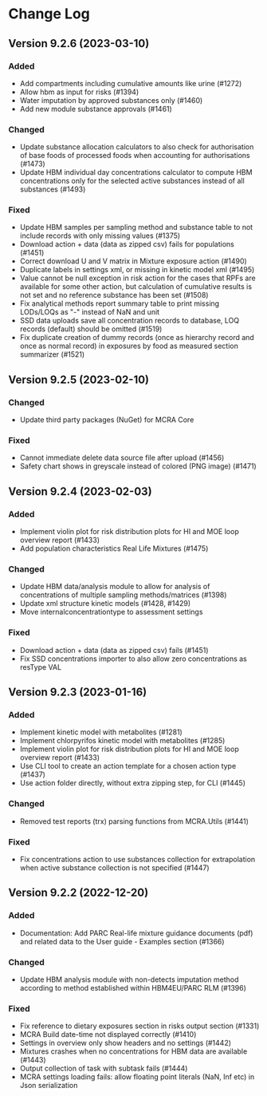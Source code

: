 # Change Log

## Version 9.2.6 (2023-03-10)

### Added

- Add compartments including cumulative amounts like urine (#1272)
- Allow hbm as input for risks (#1394)
- Water imputation by approved substances only (#1460)
- Add new module substance approvals (#1461)

### Changed

- Update substance allocation calculators to also check for authorisation of base foods of processed foods when accounting for authorisations (#1473)
- Update HBM individual day concentrations calculator to compute HBM concentrations only for the selected active substances instead of all substances (#1493)

### Fixed

- Update HBM samples per sampling method and substance table to not include records with only missing values (#1375)
- Download action + data (data as zipped csv) fails for populations (#1451)
- Correct download U and V matrix in Mixture exposure action (#1490)
- Duplicate labels in settings xml, or missing in kinetic model xml (#1495)
- Value cannot be null exception in risk action for the cases that RPFs are available for some other action, but calculation of cumulative results is not set and no reference substance has been set (#1508)
- Fix analytical methods report summary table to print missing LODs/LOQs as "-" instead of NaN and unit
- SSD data uploads save all concentration records to database, LOQ records (default) should be omitted (#1519)
- Fix duplicate creation of dummy records (once as hierarchy record and once as normal record) in exposures by food as measured section summarizer (#1521)

## Version 9.2.5 (2023-02-10)

### Changed

- Update third party packages (NuGet) for MCRA Core

### Fixed

- Cannot immediate delete data source file after upload (#1456)
- Safety chart shows in greyscale instead of colored (PNG image) (#1471)

## Version 9.2.4 (2023-02-03)

### Added

- Implement violin plot for risk distribution plots for HI and MOE loop overview report (#1433)
- Add population characteristics Real Life Mixtures (#1475)

### Changed

- Update HBM data/analysis module to allow for analysis of concentrations of multiple sampling methods/matrices (#1398)
- Update xml structure kinetic models (#1428, #1429)
- Move internalconcentrationtype to assessment settings

### Fixed

- Download action + data (data as zipped csv) fails (#1451)
- Fix SSD concentrations importer to also allow zero concentrations as resType VAL

## Version 9.2.3 (2023-01-16)

### Added

- Implement kinetic model with metabolites (#1281)
- Implement chlorpyrifos kinetic model with metabolites (#1285)
- Implement violin plot for risk distribution plots for HI and MOE loop overview report (#1433)
- Use CLI tool to create an action template for a chosen action type (#1437)
- Use action folder directly, without extra zipping step, for CLI (#1445)

### Changed

- Removed test reports (trx) parsing functions from MCRA.Utils (#1441)

### Fixed

- Fix concentrations action to use substances collection for extrapolation when active substance collection is not specified (#1447)

## Version 9.2.2 (2022-12-20)

### Added

- Documentation: Add PARC Real-life mixture guidance documents (pdf) and related data to the User guide - Examples section (#1366)

### Changed

- Update HBM analysis module with non-detects imputation method according to method established within HBM4EU/PARC RLM (#1396)

### Fixed

- Fix reference to dietary exposures section in risks output section (#1331)
- MCRA Build date-time not displayed correctly (#1410)
- Settings in overview only show headers and no settings (#1442)
- Mixtures crashes when no concentrations for HBM data are available (#1443)
- Output collection of task with subtask fails (#1444)
- MCRA settings loading fails: allow floating point literals (NaN, Inf etc) in Json serialization

